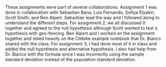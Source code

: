 These assignments were part of several collaborations.
Assignment 1 was done in collaboration with Sebastian Bana, Luis Fernando, Sofiya Elyakin, Scott Smith, and Ben Alpert. Sebastian lead the way and I followed along to understand the different steps.
For assignment 2, we all discussed it together and agreed to the null hypothesis although Scott wanted to test a hypothesis with geo-fencing. Ben Alpert and I worked on the assignment together and relied heavily on the Citibike example notebook that Dr. Bianco shared with the class.
For assignment 3, I had done most of it in class and added the null hypothesis and alternative hypothesis. I also had help from Dr. Bianco with the formula since I was incorrectly using the sample standard deviation instead of the population standard deviation.

